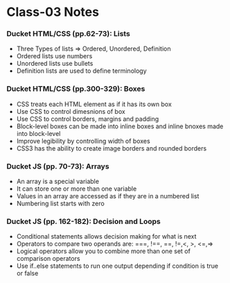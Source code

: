 # Class-03 Notes 

### Ducket HTML/CSS (pp.62-73): Lists
* Three Types of lists => Ordered, Unordered, Definition
* Ordered lists use numbers
* Unordered lists use bullets
* Definition lists are used to define terminology

### Ducket HTML/CSS (pp.300-329): Boxes
* CSS treats each HTML element as if it has its own box
* Use CSS to control dimesnions of box
* Use CSS to control borders, margins and padding
* Block-level boxes can be made into inline boxes and inline bnoxes made into block-level
* Improve legibility by controlling width of boxes
* CSS3 has the ability to create image borders and rounded borders

### Ducket JS (pp. 70-73): Arrays
* An array is a special variable
* It can store one or more than one variable
* Values in an array are accessed as if they are in a numbered list
* Numbering list starts with zero

### Ducket JS (pp. 162-182): Decision and Loops
* Conditional statements allows decision making for what is next
* Operators to compare two operands are: ===, !==, ==, !=,<, >, <=,=>
* Logical operators allow you to combine more than one set of comparison operators 
* Use if..else statements to run one output depending if condition is true or false
